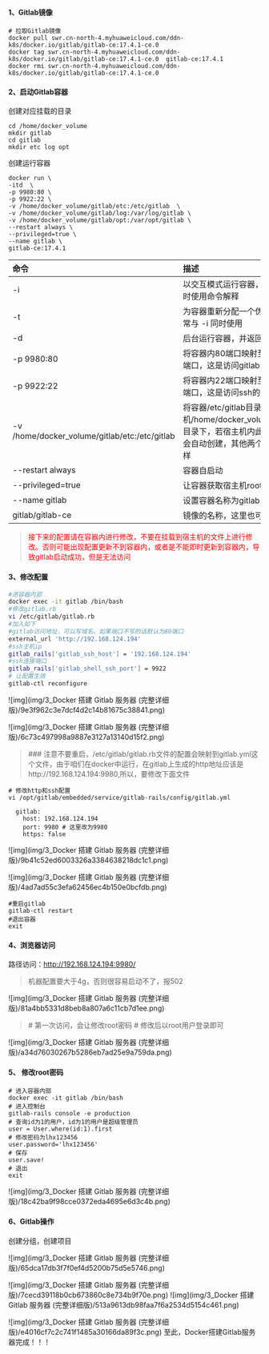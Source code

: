 #### 1、Gitlab镜像

```shell
# 拉取Gitlab镜像
docker pull swr.cn-north-4.myhuaweicloud.com/ddn-k8s/docker.io/gitlab/gitlab-ce:17.4.1-ce.0
docker tag swr.cn-north-4.myhuaweicloud.com/ddn-k8s/docker.io/gitlab/gitlab-ce:17.4.1-ce.0  gitlab-ce:17.4.1
docker rmi swr.cn-north-4.myhuaweicloud.com/ddn-k8s/docker.io/gitlab/gitlab-ce:17.4.1-ce.0
```

#### 2、启动Gitlab容器 

创建对应挂载的目录

```shell
cd /home/docker_volume
mkdir gitlab
cd gitlab
mkdir etc log opt
```

创建运行容器

```shell
docker run \
-itd  \
-p 9980:80 \
-p 9922:22 \
-v /home/docker_volume/gitlab/etc:/etc/gitlab  \
-v /home/docker_volume/gitlab/log:/var/log/gitlab \
-v /home/docker_volume/gitlab/opt:/var/opt/gitlab \
--restart always \
--privileged=true \
--name gitlab \
gitlab-ce:17.4.1
```

| 命令                                          | 描述                                                         |
| :-------------------------------------------- | :----------------------------------------------------------- |
| -i                                            | 以交互模式运行容器，通常与 -t 同时使用命令解释               |
| -t                                            | 为容器重新分配一个伪输入终端，通常与 -i 同时使用             |
| -d                                            | 后台运行容器，并返回容器ID                                   |
| -p 9980:80                                    | 将容器内80端口映射至宿主机9980端口，这是访问gitlab的端口     |
| -p 9922:22                                    | 将容器内22端口映射至宿主机9922端口，这是访问ssh的端口        |
| -v /home/docker_volume/gitlab/etc:/etc/gitlab | 将容器/etc/gitlab目录挂载到宿主机/home/docker_volume/gitlab/etc目录下，若宿主机内此目录不存在将会自动创建，其他两个挂载同这个一样 |
| --restart always                              | 容器自启动                                                   |
| --privileged=true                             | 让容器获取宿主机root权限                                     |
| --name gitlab                                 | 设置容器名称为gitlab                                         |
| gitlab/gitlab-ce                              | 镜像的名称，这里也可以写镜像ID                               |

> <span style="color:red">接下来的配置请在容器内进行修改，不要在挂载到宿主机的文件上进行修改。否则可能出现配置更新不到容器内，或者是不能即时更新到容器内，导致gitlab启动成功，但是无法访问</span>

####  3、修改配置

```bash
#进容器内部
docker exec -it gitlab /bin/bash
#修改gitlab.rb
vi /etc/gitlab/gitlab.rb
#加入如下
#gitlab访问地址，可以写域名。如果端口不写的话默认为80端口
external_url 'http://192.168.124.194'
#ssh主机ip
gitlab_rails['gitlab_ssh_host'] = '192.168.124.194'
#ssh连接端口
gitlab_rails['gitlab_shell_ssh_port'] = 9922
# 让配置生效
gitlab-ctl reconfigure
```

![img](img/3_Docker 搭建 Gitlab 服务器 (完整详细版)/9e3f962c3e7dcf4d2c14b81675c38841.png)

![img](img/3_Docker 搭建 Gitlab 服务器 (完整详细版)/6c73c497998a9887e3127a13140d15f2.png)

> \### 注意不要重启，/etc/gitlab/gitlab.rb文件的配置会映射到gitlab.yml这个文件，由于咱们在docker中运行，在gitlab上生成的http地址应该是http://192.168.124.194:9980,所以，要修改下面文件

```shell
# 修改http和ssh配置
vi /opt/gitlab/embedded/service/gitlab-rails/config/gitlab.yml
 
  gitlab:
    host: 192.168.124.194
    port: 9980 # 这里改为9980
    https: false
```

![img](img/3_Docker 搭建 Gitlab 服务器 (完整详细版)/9b41c52ed6003326a3384638218dc1c1.png)

![img](img/3_Docker 搭建 Gitlab 服务器 (完整详细版)/4ad7ad55c3efa62456ec4b150e0bcfdb.png)

```shell
#重启gitlab 
gitlab-ctl restart
#退出容器 
exit
```

#### 4、浏览器访问 

路径访问：http://192.168.124.194:9980/

> 机器配置要大于4g，否则很容易启动不了，报502

![img](img/3_Docker 搭建 Gitlab 服务器 (完整详细版)/81a4bb5331d8beb8a807a6c11cb7d1ee.png)

> \# 第一次访问，会让修改root密码
> \# 修改后以root用户登录即可 

![img](img/3_Docker 搭建 Gitlab 服务器 (完整详细版)/a34d76030267b5286eb7ad25e9a759da.png)

#### 5、 修改root密码

```shell
# 进入容器内部
docker exec -it gitlab /bin/bash
# 进入控制台
gitlab-rails console -e production
# 查询id为1的用户，id为1的用户是超级管理员
user = User.where(id:1).first
# 修改密码为lhx123456
user.password='lhx123456'
# 保存
user.save!
# 退出
exit
```

![img](img/3_Docker 搭建 Gitlab 服务器 (完整详细版)/18c42ba9f98cce0372eda4695e6d3c4b.png)

#### 6、Gitlab操作

创建分组，创建项目

![img](img/3_Docker 搭建 Gitlab 服务器 (完整详细版)/65dca17db3f7f0ef4d5200b75d5e5746.png)

![img](img/3_Docker 搭建 Gitlab 服务器 (完整详细版)/7cecd39118b0cb673860c8e734b9f70e.png) ![img](img/3_Docker 搭建 Gitlab 服务器 (完整详细版)/513a9613db98faa7f6a2534d5154c461.png)

![img](img/3_Docker 搭建 Gitlab 服务器 (完整详细版)/e4016cf7c2c741f1485a30166da89f3c.png) 至此，Docker搭建Gitlab服务器完成！！！
